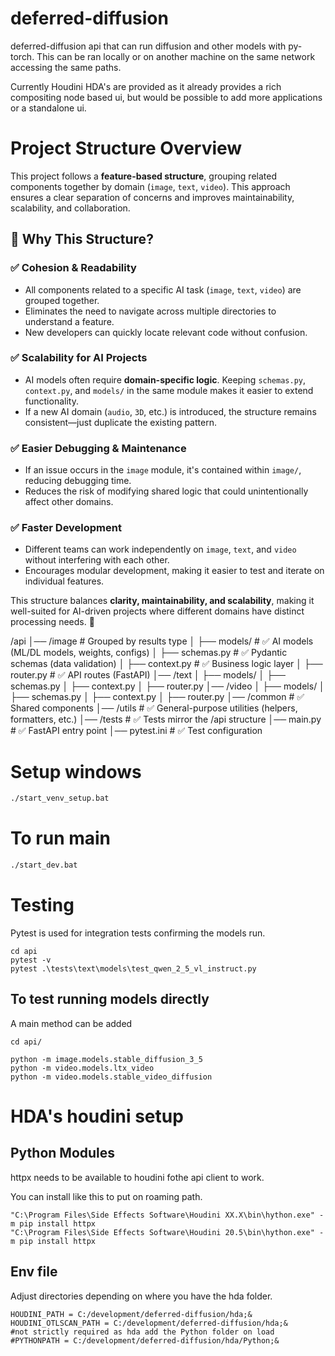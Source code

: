 # deferred-diffusion

deferred-diffusion api that can run diffusion and other models with py-torch. This can be ran locally or on another machine on the same network accessing the same paths.

Currently Houdini HDA's are provided as it already provides a rich compositing node based ui, but would be possible to add
more applications or a standalone ui.

# **Project Structure Overview**

This project follows a **feature-based structure**, grouping related components together by domain (`image`, `text`, `video`). This approach ensures a clear separation of concerns and improves maintainability, scalability, and collaboration.

## **📂 Why This Structure?**

### ✅ **Cohesion & Readability**

- All components related to a specific AI task (`image`, `text`, `video`) are grouped together.
- Eliminates the need to navigate across multiple directories to understand a feature.
- New developers can quickly locate relevant code without confusion.

### ✅ **Scalability for AI Projects**

- AI models often require **domain-specific logic**. Keeping `schemas.py`, `context.py`, and `models/` in the same module makes it easier to extend functionality.
- If a new AI domain (`audio`, `3D`, etc.) is introduced, the structure remains consistent—just duplicate the existing pattern.

### ✅ **Easier Debugging & Maintenance**

- If an issue occurs in the `image` module, it's contained within `image/`, reducing debugging time.
- Reduces the risk of modifying shared logic that could unintentionally affect other domains.

### ✅ **Faster Development**

- Different teams can work independently on `image`, `text`, and `video` without interfering with each other.
- Encourages modular development, making it easier to test and iterate on individual features.

This structure balances **clarity, maintainability, and scalability**, making it well-suited for AI-driven projects where different domains have distinct processing needs. 🚀

/api
│── /image # Grouped by results type
│ ├── models/ # ✅ AI models (ML/DL models, weights, configs)
│ ├── schemas.py # ✅ Pydantic schemas (data validation)
│ ├── context.py # ✅ Business logic layer
│ ├── router.py # ✅ API routes (FastAPI)
│── /text
│ ├── models/
│ ├── schemas.py
│ ├── context.py
│ ├── router.py
│── /video
│ ├── models/
│ ├── schemas.py
│ ├── context.py
│ ├── router.py
│── /common # ✅ Shared components
│── /utils # ✅ General-purpose utilities (helpers, formatters, etc.)
│── /tests # ✅ Tests mirror the /api structure
│── main.py # ✅ FastAPI entry point
│── pytest.ini # ✅ Test configuration

# Setup windows

```sh
./start_venv_setup.bat
```

# To run main

```sh
./start_dev.bat
```

# Testing

Pytest is used for integration tests confirming the models run.

```
cd api
pytest -v
pytest .\tests\text\models\test_qwen_2_5_vl_instruct.py
```

## To test running models directly

A main method can be added

```
cd api/

python -m image.models.stable_diffusion_3_5
python -m video.models.ltx_video
python -m video.models.stable_video_diffusion
```

# HDA's houdini setup

## Python Modules

httpx needs to be available to houdini fothe api client to work.

You can install like this to put on roaming path.

```
"C:\Program Files\Side Effects Software\Houdini XX.X\bin\hython.exe" -m pip install httpx
"C:\Program Files\Side Effects Software\Houdini 20.5\bin\hython.exe" -m pip install httpx
```

## Env file

Adjust directories depending on where you have the hda folder.

```
HOUDINI_PATH = C:/development/deferred-diffusion/hda;&
HOUDINI_OTLSCAN_PATH = C:/development/deferred-diffusion/hda;&
#not strictly required as hda add the Python folder on load
#PYTHONPATH = C:/development/deferred-diffusion/hda/Python;&
```
